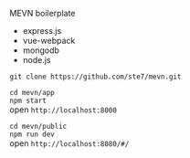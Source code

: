 MEVN boilerplate
* express.js
* vue-webpack
* mongodb
* node.js

``git clone https://github.com/ste7/mevn.git``

``cd mevn/app`` <br>
``npm start`` <br>
open ``http://localhost:8000``

``cd mevn/public`` <br>
``npm run dev`` <br>
open ``http://localhost:8080/#/``